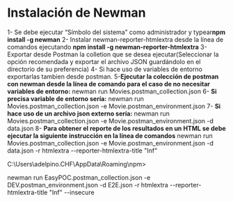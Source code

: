 Instalación de Newman
=================

1- Se debe ejecutar “Símbolo del sistema” como administrador y typear**npm install -g newman**
2- Instalar newman-reporter-htmlextra desde la línea de comandos ejecutando **npm install -g newman-reporter-htmlextra**
3-Exportar desde Postman la colletion que se desea ejecutar(Seleccionar la opción recomendada y exportar el archivo JSON guardándolo en el directorio de su preferencia)
4- Si hace uso de variables de entorno exportarlas tambien desde postman.
5-**Ejecutar la colección de postman con newman desde la línea de comando para el caso de no necesitar variables de entorno:**
    newman run Movies.postman_collection.json 
6- **Si precisa variable de entorno sería:** 
    newman run Movies.postman_collection.json -e Movie.postman_environment.json
7- **Si hace uso de un archivo json externo sería:**
newman run Movies.postman_collection.json -e Movie.postman_environment.json -d data.json
8-  **Para obtener el reporte de los resultados en un HTML se debe ejecutar la siguiente instrucción en la línea de comandos** 
newman run Movies.postman_collection.json -e Movie.postman_environment.json -d data.json -r htmlextra --reporter-htmlextra-title "Inf"

C:\Users\adelpino.CHF\AppData\Roaming\npm>

newman run EasyPOC.postman_collection.json -e DEV.postman_environment.json -d E2E.json -r htmlextra --reporter-htmlextra-title "Inf" --insecure